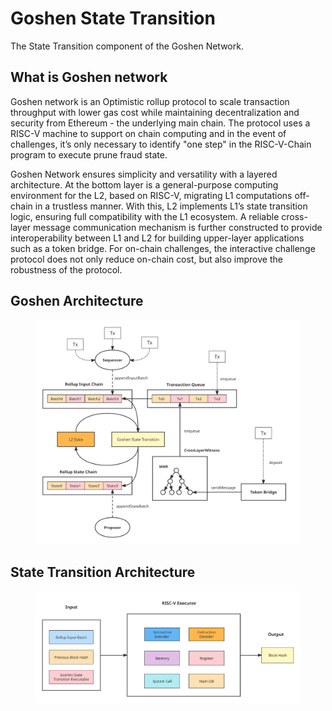 # Goshen State Transition

The State Transition component of the Goshen Network.

## What is Goshen network

Goshen network is an Optimistic rollup protocol to scale transaction throughput with lower gas cost while maintaining decentralization and security from Ethereum - the underlying main chain. The protocol uses a RISC-V machine to support on chain computing and in the event of challenges, it’s only necessary to identify "one step" in the RISC-V-Chain program to execute prune fraud state.

Goshen Network ensures simplicity and versatility with a layered architecture. At the bottom layer is a general-purpose computing environment for the L2, based on RISC-V, migrating L1 computations off-chain in a trustless manner. With this, L2 implements L1’s state transition logic, ensuring full compatibility with the L1 ecosystem. A reliable cross-layer message communication mechanism is further constructed to provide interoperability between L1 and L2 for building upper-layer applications such as a token bridge. For on-chain challenges, the interactive challenge protocol does not only reduce on-chain cost, but also improve the robustness of the protocol.

## Goshen Architecture

<figure><img src="docs/imgs/goshen-structure.svg" alt=""></figure>

## State Transition Architecture

<figure><img src="docs/imgs/goshen-riscv.svg" alt=""></figure>
